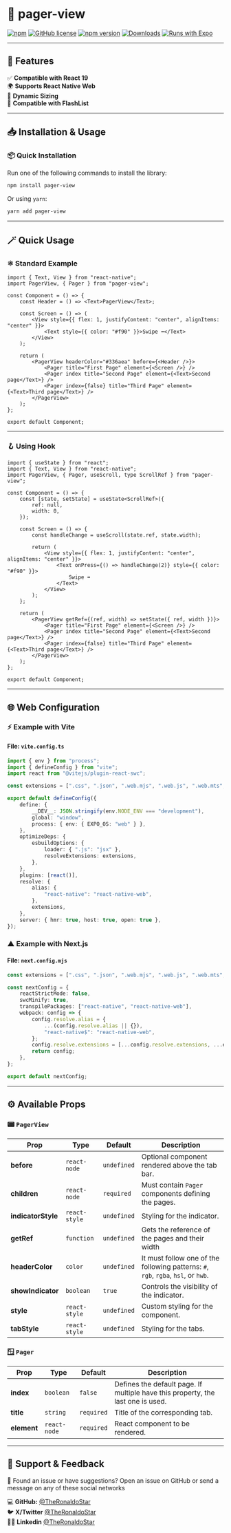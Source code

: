 # 🚀 pager-view

[![npm](https://img.shields.io/badge/types-included-blue?style=flat-square)](https://www.npmjs.com/package/pager-view) [![GitHub license](https://img.shields.io/badge/license-MIT-blue.svg)](https://github.com/theronaldostar/pager-view/blob/main/LICENSE) [![npm version](https://img.shields.io/npm/v/pager-view.svg?style=flat)](https://www.npmjs.com/package/pager-view) [![Downloads](https://img.shields.io/npm/dm/pager-view.svg)](https://www.npmjs.com/package/pager-view) [![Runs with Expo](https://img.shields.io/badge/Runs%20with%20Expo-4630EB.svg?style=flat-square&logo=EXPO&labelColor=f3f3f3&logoColor=000)](https://expo.io/)

---

## 📌 Features

✅ **Compatible with React 19**<br/>
🌍 **Supports React Native Web**<br/>
📏 **Dynamic Sizing**<br/>
🚀 **Compatible with FlashList**

---

## 📥 Installation & Usage

### 📦 Quick Installation

Run one of the following commands to install the library:

```sh
npm install pager-view
```

Or using `yarn`:

```sh
yarn add pager-view
```

---

## 🪄 Quick Usage

### ⚛️ Standard Example

```tsx
import { Text, View } from "react-native";
import PagerView, { Pager } from "pager-view";

const Component = () => {
	const Header = () => <Text>PagerView</Text>;

	const Screen = () => (
		<View style={{ flex: 1, justifyContent: "center", alignItems: "center" }}>
			<Text style={{ color: "#f90" }}>Swipe ➡️</Text>
		</View>
	);

	return (
		<PagerView headerColor="#336aea" before={<Header />}>
			<Pager title="First Page" element={<Screen />} />
			<Pager index title="Second Page" element={<Text>Second page</Text>} />
			<Pager index={false} title="Third Page" element={<Text>Third page</Text>} />
		</PagerView>
	);
};

export default Component;
```

---

### 🪝 Using Hook

```tsx
import { useState } from "react";
import { Text, View } from "react-native";
import PagerView, { Pager, useScroll, type ScrollRef } from "pager-view";

const Component = () => {
	const [state, setState] = useState<ScrollRef>({
		ref: null,
		width: 0,
	});

	const Screen = () => {
		const handleChange = useScroll(state.ref, state.width);

		return (
			<View style={{ flex: 1, justifyContent: "center", alignItems: "center" }}>
				<Text onPress={() => handleChange(2)} style={{ color: "#f90" }}>
					Swipe ➡️
				</Text>
			</View>
		);
	};

	return (
		<PagerView getRef={(ref, width) => setState({ ref, width })}>
			<Pager title="First Page" element={<Screen />} />
			<Pager index title="Second Page" element={<Text>Second page</Text>} />
			<Pager index={false} title="Third Page" element={<Text>Third page</Text>} />
		</PagerView>
	);
};

export default Component;
```

---

## 🌐 Web Configuration

### ⚡ Example with Vite

#### File: `vite.config.ts`

```ts
import { env } from "process";
import { defineConfig } from "vite";
import react from "@vitejs/plugin-react-swc";

const extensions = [".css", ".json", ".web.mjs", ".web.js", ".web.mts", ".web.ts", ".web.jsx", ".web.tsx", ".mjs", ".js", ".mts", ".ts", ".jsx", ".tsx"];

export default defineConfig({
	define: {
		__DEV__: JSON.stringify(env.NODE_ENV === "development"),
		global: "window",
		process: { env: { EXPO_OS: "web" } },
	},
	optimizeDeps: {
		esbuildOptions: {
			loader: { ".js": "jsx" },
			resolveExtensions: extensions,
		},
	},
	plugins: [react()],
	resolve: {
		alias: {
			"react-native": "react-native-web",
		},
		extensions,
	},
	server: { hmr: true, host: true, open: true },
});
```

### ▲ Example with Next.js

#### File: `next.config.mjs`

```ts
const extensions = [".css", ".json", ".web.mjs", ".web.js", ".web.mts", ".web.ts", ".web.jsx", ".web.tsx", ".mjs", ".js", ".mts", ".ts", ".jsx", ".tsx"];

const nextConfig = {
	reactStrictMode: false,
	swcMinify: true,
	transpilePackages: ["react-native", "react-native-web"],
	webpack: config => {
		config.resolve.alias = {
			...(config.resolve.alias || {}),
			"react-native$": "react-native-web",
		};
		config.resolve.extensions = [...config.resolve.extensions, ...extensions];
		return config;
	},
};

export default nextConfig;
```

---

## ⚙️ Available Props

### 📟 `PagerView`

| Prop               | Type          | Default     | Description                                        |
|--------------------|---------------|-------------|----------------------------------------------------|
| **before**         | `react-node`  | `undefined` | Optional component rendered above the tab bar.     |
| **children**       | `react-node`  | `required`  | Must contain `Pager` components defining the pages.|
| **indicatorStyle** | `react-style` | `undefined` | Styling for the indicator.                         |
| **getRef**         | `function`    | `undefined` | Gets the reference of the pages and their width    |
| **headerColor**    | `color`       | `undefined` | It must follow one of the following patterns: `#`, `rgb`, `rgba`, `hsl`, or `hwb`.      |
| **showIndicator**  | `boolean`     | `true`      | Controls the visibility of the indicator.          |
| **style**          | `react-style` | `undefined` | Custom styling for the component.                  |
| **tabStyle**       | `react-style` | `undefined` | Styling for the tabs.                              |

### 🪟 `Pager`

| Prop        | Type         | Default    | Description                     |
|-------------|--------------|------------|---------------------------------|
| **index**   | `boolean`    | `false`    | Defines the default page. If multiple have this property, the last one is used. |
| **title**   | `string`     | `required` | Title of the corresponding tab. |
| **element** | `react-node` | `required` | React component to be rendered. |

---

## 🙌 Support & Feedback

📢 Found an issue or have suggestions? Open an issue on GitHub or send a message on any of these social networks

💻 **GitHub:** [@TheRonaldoStar](https://github.com/theronaldostar/pager-view/discussions)<br/>
🐦 **X/Twitter** [@TheRonaldoStar](https://x.com/theronaldostar)<br/>
🔗👔 **Linkedin** [@TheRonaldoStar](https://www.linkedin.com/in/theronaldostar)
